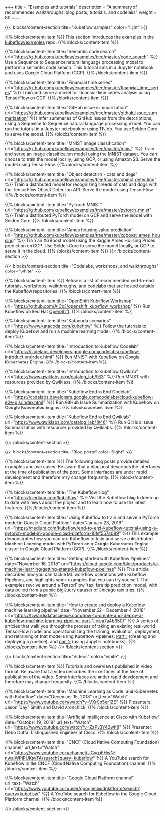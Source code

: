 +++
title = "Examples and tutorials"
description = "A summary of recommended walkthroughs, blog posts, tutorials, and codelabs"
weight = 80
+++

{{< blocks/content-section title="Kubeflow samples" color="light" >}}

{{% blocks/content-item %}}
This section introduces the examples in the 
[kubeflow/examples](https://github.com/kubeflow/examples) repo.
{{% /blocks/content-item %}}

{{% blocks/content-item title="Semantic code search"
  url="https://github.com/kubeflow/examples/tree/master/code_search" %}}
Use a Sequence to Sequence natural language processing model to perform a semantic code search. This tutorial runs in a Jupyter notebook and uses Google Cloud Platform (GCP).
{{% /blocks/content-item %}}

{{% blocks/content-item title="Financial time series" 
  url="https://github.com/kubeflow/examples/tree/master/financial_time_series" %}}
Train and serve a model for financial time series analysis using TensorFlow
on GCP.
{{% /blocks/content-item %}}


{{% blocks/content-item title="GitHub issue summarization" 
  url="https://github.com/kubeflow/examples/tree/master/github_issue_summarization" %}}
Infer summaries of GitHub issues from the descriptions, using a Sequence to 
Sequence natural language processing model. You can run the tutorial in a 
Jupyter notebook or using TFJob. You use Seldon Core to serve the model.
{{% /blocks/content-item %}}

{{% blocks/content-item title="MNIST image classification" 
  url="https://github.com/kubeflow/examples/tree/master/mnist" %}}
Train and serve an image classification model using the MNIST dataset. You can
choose to train the model locally, using GCP, or using Amazon S3. Serve the
model using TensorFlow.
{{% /blocks/content-item %}}

{{% blocks/content-item title="Object detection - cats and dogs" 
  url="https://github.com/kubeflow/examples/tree/master/object_detection" %}}
Train a distributed model for recognizing breeds of cats and
dogs with the TensorFlow Object Detection API. Serve the model using TensorFlow.
{{% /blocks/content-item %}}

{{% blocks/content-item title="PyTorch MNIST" 
  url="https://github.com/kubeflow/examples/tree/master/pytorch_mnist" %}}
Train a distributed PyTorch model on GCP and serve the model with Seldon Core.
{{% /blocks/content-item %}}

{{% blocks/content-item title="Ames housing value prediction" 
  url="https://github.com/kubeflow/examples/tree/master/xgboost_ames_housing" %}}
Train an XGBoost model using the Kaggle Ames Housing Prices prediction on GCP.
Use Seldon Core to serve the model locally, or GCP to serve it in the cloud.
{{% /blocks/content-item %}}
{{< /blocks/content-section >}}


{{< blocks/content-section title="Codelabs, workshops, and walkthroughs" color="white" >}}

{{% blocks/content-item %}}
Below is a list of recommended end-to-end tutorials, workshops, walkthroughs,
and codelabs that are hosted outside the Kubeflow repositories.
{{% /blocks/content-item %}}

{{% blocks/content-item title="OpenShift Kubeflow Workshop"
  url="https://github.com/AICoE/openshift_kubeflow_workshop" %}}
Run Kubeflow on Red Hat [OpenShift](https://www.openshift.com/).
{{% /blocks/content-item %}}

{{% blocks/content-item title="Katacoda scenarios"
  url="https://www.katacoda.com/kubeflow" %}}
Follow the tutorials to deploy Kubeflow and run a machine learning model.
{{% /blocks/content-item %}}

{{% blocks/content-item title="Introduction to Kubeflow Codelab"
  url="https://codelabs.developers.google.com/codelabs/kubeflow-introduction/index.html" %}}
Run MNIST with Kubeflow on Google Kubernetes Engine.
{{% /blocks/content-item %}}

{{% blocks/content-item title="Introduction to Kubeflow Qwiklab"
  url="https://www.qwiklabs.com/catalog_lab/933" %}}
Run MNIST with resources provided by Qwiklabs.
{{% /blocks/content-item %}}

{{% blocks/content-item title="Kubeflow End to End Codelab"
  url="https://codelabs.developers.google.com/codelabs/cloud-kubeflow-e2e-gis/index.html" %}}
Run GitHub Issue Summarization with Kubeflow on Google Kubernetes Engine.
{{% /blocks/content-item %}}

{{% blocks/content-item title="Kubeflow End to End Qwiklab"
  url="https://www.qwiklabs.com/catalog_lab/1046" %}}
Run GitHub Issue Summarization with resources provided by Qwiklabs.
{{% /blocks/content-item %}}

{{< /blocks/content-section >}}

{{< blocks/content-section title="Blog posts" color="light" >}}

{{% blocks/content-item %}}
The following blog posts provide detailed examples and use cases. Be aware that
a blog post describes the interfaces at the time of publication of the post.
Some interfaces are under rapid development and therefore may change frequently.
{{% /blocks/content-item %}}

{{% blocks/content-item title="The Kubeflow blog"
  url="https://medium.com/kubeflow" %}}
Visit the Kubeflow blog to keep up to date with news about the project and to
learn how to use the latest features.
{{% /blocks/content-item %}}

{{% blocks/content-item title="Using Kubeflow to train and serve a PyTorch model in Google Cloud Platform"
  date="January 23, 2019"
  url="https://medium.com/kubeflow/end-to-end-kubeflow-tutorial-using-a-pytorch-model-in-google-cloud-platform-10fef557a089" %}}
This example demonstrates how you can use Kubeflow to train and serve a 
distributed Machine Learning model with PyTorch on a Google Kubernetes Engine 
cluster in Google Cloud Platform (GCP).
{{% /blocks/content-item %}}


{{% blocks/content-item title="Getting started with Kubeflow Pipelines"
  date="November 16, 2018"
  url="https://cloud.google.com/blog/products/ai-machine-learning/getting-started-kubeflow-pipelines" %}}
This article describes how you can tackle ML workflow operations with 
Kubeflow Pipelines, and highlights some examples that you can try 
yourself. The examples revolve around a TensorFlow ‘taxi fare tip prediction’ 
model, with data pulled from a public BigQuery dataset of Chicago taxi trips.
{{% /blocks/content-item %}}

{{% blocks/content-item title="How to create and deploy a Kubeflow machine learning pipeline"
  date="November 22 - December 4, 2018"
  url="https://towardsdatascience.com/how-to-create-and-deploy-a-kubeflow-machine-learning-pipeline-part-1-efea7a4b650f" %}}
 A series of articles that walk you through the process of taking an existing 
 real-world TensorFlow model and operationalizing the training, evaluation, 
 deployment, and retraining of that model using Kubeflow Pipelines. 
 [Part 1](https://towardsdatascience.com/how-to-create-and-deploy-a-kubeflow-machine-learning-pipeline-part-1-efea7a4b650f)
 (creating and deploying a pipeline), and
 [part 2](https://towardsdatascience.com/how-to-deploy-jupyter-notebooks-as-components-of-a-kubeflow-ml-pipeline-part-2-b1df77f4e5b3)
 (using Jupyter notebooks).
{{% /blocks/content-item %}}
{{< /blocks/content-section >}}


{{< blocks/content-section title="Videos" color="white" >}}

{{% blocks/content-item %}}
Tutorials and overviews published in video format. Be aware that a video 
describes the interfaces at the time of publication of the video.
Some interfaces are under rapid development and therefore may change frequently.
{{% /blocks/content-item %}}

{{% blocks/content-item title="Machine Learning as Code: and Kubernetes with Kubeflow"
  date="December 15, 2018"
  url_text="Watch"
  url="https://www.youtube.com/watch?v=VXrGp5er1ZE" %}}
Presenters: Jason "Jay" Smith and David Aronchick.
{{% /blocks/content-item %}}

{{% blocks/content-item title="Artificial Intelligence at Cisco with Kubeflow"
  date="October 19, 2018"
  url_text="Watch"
  url="https://www.youtube.com/watch?v=ZzPyBY42wh8" %}}
Presenter: Debo Dutta, Distinguished Engineer at Cisco.
{{% /blocks/content-item %}}

{{% blocks/content-item title="CNCF (Cloud Native Computing Foundation) channel"
  url_text="Watch"
  url="https://www.youtube.com/channel/UCvqbFHwN-nwalWPjPUKpvTA/search?query=kubeflow" %}}
A YouTube search for Kubeflow in the CNCF (Cloud Native Computing Foundation)
channel.
{{% /blocks/content-item %}}

{{% blocks/content-item title="Google Cloud Platform channel"
  url_text="Watch"
  url="https://www.youtube.com/user/googlecloudplatform/search?query=kubeflow" %}}
A YouTube search for Kubeflow in the Google Cloud Platform
channel.
{{% /blocks/content-item %}}

{{< /blocks/content-section >}}
